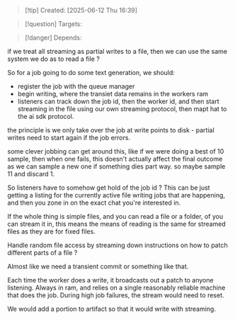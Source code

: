 
>[!tip] Created: [2025-06-12 Thu 16:39]

>[!question] Targets: 

>[!danger] Depends: 

if we treat all streaming as partial writes to a file, then we can use the same system we do as to read a file ?

So for a job going to do some text generation, we should:
- register the job with the queue manager
- begin writing, where the transiet data remains in the workers ram
- listeners can track down the job id, then the worker id, and then start streaming in the file using our own streaming protocol, then mapt hat to the ai sdk protocol.

the principle is we only take over the job at write points to disk - partial writes need to start again if the job errors.

some clever jobbing can get around this, like if we were doing a best of 10 sample, then when one fails, this doesn't actually affect the final outcome as we can sample a new one if something dies part way.  so maybe sample 11 and discard 1.

So listeners have to somehow get hold of the job id ?
This can be just getting a listing for the currently active file writing jobs that are happening, and then you zone in on the exact chat you're interested in.

If the whole thing is simple files, and you can read a file or a folder, of you can stream it in, this means the means of reading is the same for streamed files as they are for fixed files.

Handle random file access by streaming down instructions on how to patch different parts of a file ?

Almost like we need a transient commit or something like that.

Each time the worker does a write, it broadcasts out a patch to anyone listening.
Always in ram, and relies on a single reasonably reliable machine that does the job.
During high job failures, the stream would need to reset.

We would add a portion to artifact so that it would write with streaming.